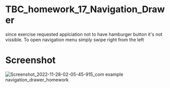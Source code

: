 # TBC_homework_17_Navigation_Drawer

since exercise requested applciation not to have hamburger button it's not vissible.
To open navigation menu simply swipe right from the left

# Screenshot

![Screenshot_2022-11-28-02-05-45-915_com example navigation_drawer_homework](https://user-images.githubusercontent.com/85778941/204162268-a2a24650-5677-4a7e-ade8-453a9433df0c.jpg)
